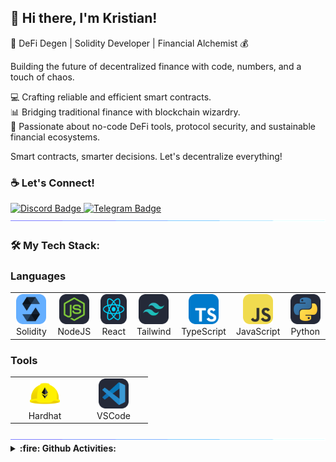 ## 👋 Hi there, I'm Kristian!

👾 DeFi Degen | Solidity Developer | Financial Alchemist 💰

Building the future of decentralized finance with code, numbers, and a touch of chaos.

💻 Crafting reliable and efficient smart contracts.<br>
📊 Bridging traditional finance with blockchain wizardry.<br>
🚀 Passionate about no-code DeFi tools, protocol security, and sustainable financial ecosystems.<br>

Smart contracts, smarter decisions. Let's decentralize everything!

### :coffee: Let's Connect!
<div id="badges">
  <a href="https://discord.com/users/iamkristian">
    <img src="https://img.shields.io/badge/Discord-7289DA?style=for-the-badge&logo=discord&logoColor=white" alt="Discord Badge"/>
  </a>
  <a href="https://t.me/thisiskristian">
    <img src="https://img.shields.io/badge/Telegram-blue?style=for-the-badge&logo=telegram&logoColor=white" alt="Telegram Badge"/>
  </a>
</div>
<img src="./img/linebreak.gif">

### :hammer_and_wrench: My Tech Stack:

### Languages
<table>
  <tr>
    <td align="center" width="96">
      <img src="./img/Solidity.svg" width="48" height="48" alt="Solidity"/>
      <br>Solidity
    </td>
    <td align="center" width="96">
      <img src="./img/NodeJS-Dark.svg" width="48" height="48" alt="NodeJS"/>
      <br>NodeJS
    </td>
    <td align="center" width="96">
      <img src="./img/React-Dark.svg" width="48" height="48" alt="React"/>
      <br>React
    </td>
    <td align="center" width="96">
      <img src="./img/TailwindCSS-Dark.svg" width="48" height="48" alt="Tailwind"/>
      <br>Tailwind
    </td>
    <td align="center" width="96">
      <img src="./img/TypeScript.svg" width="48" height="48" alt="TypeScript"/>
      <br>TypeScript
    </td>
    <td align="center" width="96">
      <img src="./img/JavaScript.svg" width="48" height="48" alt="JavaScript"/>
      <br>JavaScript
    </td>
    <td align="center" width="96">
      <img src="./img/Python-Dark.svg" width="48" height="48" alt="Python"/>
      <br>Python
    </td>
  </tr>
</table>

### Tools
<table>
  <tr>
    <td align="center" width="96">
      <img src="./img/hardhat-original.svg" width="48" height="48" alt="Hardhat"/>
      <br>Hardhat
    </td>
    <td align="center" width="96">
      <img src="./img/VSCode-Dark.svg" width="48" height="48" alt="VSCode"/>
      <br>VSCode
    </td>
  </tr>
</table>
<img src="./img/linebreak.gif">

<details>
  <br>
  <summary><b> :fire: Github Activities:</b></summary>
  <img src="https://github-readme-stats.vercel.app/api?username=kristianism&show_icons=true&theme=dark"> 
</details>
